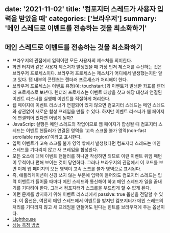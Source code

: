 date: '2021-11-02'
title: '컴포지터 스레드가 사용자 입력을 받았을 때'
categories: ['브라우저']
summary: '메인 스레드로 이벤트를 전송하는 것을 최소화하기'
---
## 메인 스레드로 이벤트를 전송하는 것을 최소화하기
- 브라우저의 관점에서 입력이란 모든 사용자의 제스처를 의미한다.
- 화면 터치와 같은 사용자 제스처가 발생했을 때 가장 먼저 제스처를 수신하는 것은 브라우저 프로세스이다. 브라우저 프로세스는 제스처가 어디에서 발생했는지만 알고 있다. 탭 내부의 콘텐츠는 렌더러 프로세스가 처리해야 한다.
- 브라우저 프로세스는 이벤트 유형(예: touchstart )과 이벤트가 발생한 좌표를 렌더러 프로세스로 보낸다. 렌더러 프로세스는 이벤트 대상을 찾고 해당 대상과 연결된 이벤트 리스너를 실행해 이벤트를 적절하게 처리한다.
- 웹 페이지에 이벤트 리스너가 연결되어 있지 않으면 컴포지터 스레드는 메인 스레드와 상관없이 새로운 합성 프레임을 만들 수 있다. 하지만 이벤트 리스너가 웹 페이지에 연결되어 있다면 어떻게 될까?
- JavaScript 실행은 메인 스레드의 작업이므로 웹 페이지가 합성될 때 컴포지터 스레드는 이벤트 핸들러가 연결된 영역을 '고속 스크롤 불가 영역(non-fast scrollable region)'이라고 표시한다.
- 입력 이벤트가 고속 스크롤 불가 영역 밖에서 발생했다면 컴포지터 스레드는 메인 스레드를 기다리지 않고 새 프레임을 합성한다.
- 모든 요소에 대해 이벤트 핸들러를 하나만 작성하면 되므로 이런 이벤트 위임 패턴이 무척이나 편해 보이는 것이 당연하다. 그러나 브라우저의 관점에서 이 코드를 보면 이제 웹 페이지의 모든 영역이 고속 스크롤 불가 영역으로 표시된다.
- 즉, 애플리케이션이 신경 쓰지 않는 부분에 입력이 들어와도 컴포지터 스레드는 입력 이벤트가 들어올 때마다 메인 스레드와 통신해야 하고 메인 스레드가 일을 끝내기를 기다려야 한다. 그래서 컴포지터가 스크롤을 부드럽게 할 수 없게 된다.
- 이런 문제를 방지하기 위해 이벤트 리스너에서 passive: true 옵션을 전달할 수 있다. 이 옵션은, 여전히 메인 스레드에서 이벤트를 받지만 컴포지터가 메인 스레드의 처리를 기다리지 않고 새 프레임을 만들어도 된다는 힌트를 브라우저에 주는 옵션이다.
- [Lighthouse](https://developers.google.com/web/tools/lighthouse/)
- [성능 측정 방법](https://developer.chrome.com/docs/devtools/speed/get-started/#goal_of_tutorial)

